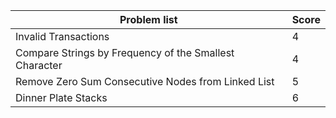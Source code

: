 |Problem list|Score|
|-|-|
|Invalid Transactions|4|
|Compare Strings by Frequency of the Smallest Character|4|
|Remove Zero Sum Consecutive Nodes from Linked List|5|
|Dinner Plate Stacks|6|
